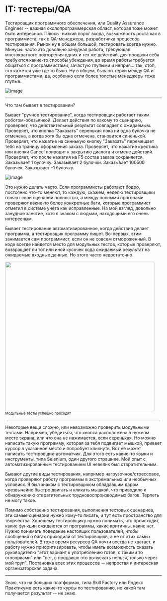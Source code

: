 # IT: тестеры/QA

Тестировщик программного обеспечения, или Quality Assurance Engineer -- важная околопрограммерская област, которая тоже может быть интересной. Плюсы: низкий порог входа, возможность роста как в программиста, так в QA-менеджера, разработчика процессов тестирования. Рынок ну в общем большой, тестировать всегда нужно. Минусы: часто это довольно занудная работа, требующая многократного повторения одних и тех же действий, для продажи себя требуются какие-то способы убеждения, во время работы требуется общаться с программистами, зачастую глупыми и неприя... так, стоп, это кажется уже где то было. Ну в общем, бывают терки между QA и программистами, да, особенно если более толстые менеджеры тоже глупые.

![image](https://user-images.githubusercontent.com/2028330/195214473-425ff725-8fca-431c-9ae9-65b42d746f12.png)

----

Что там бывает в тестировании? 

Бывает "ручное тестирование", когда тестировщик работает таким роботом-обезьянкой. Делает действия по какому то сценарию, проверяет, что действительный результат совпадает с ожидаемым. Проверяет, что кнопка "Заказать" серенькая пока ни одна булочка не отмечена, а когда хотя бы одна отмечена, становится синенькой. Проверяет, что нажатие на синнькую кнопку "Заказать" перемещает тебя на траницу оформления заказа. Проверяет, что нажатие крестика или кнопки Cancel приводит к закрытию диалога и отмене действий. Проверяет, что после нажатия на F5 состав заказа сохраняется. Заказывает 1 булочку. Заказывает 2 булочки. Заказывает 100500 булочек. Заказывает -1 булочку. 

![image](https://user-images.githubusercontent.com/2028330/195214578-43c5e049-ce7a-4d01-9f35-f00b6228b5c0.png)

Это нужно делать часто. Если программисты работают бодро, постоянно что-то меняют, то каждую, скажем, неделю тестировщики гоняют свои сценарии полностью, а между полными прогонами проверяют какие-то более конкретные баги, которые программист отметил в системе учета как исправленные. На мой взгляд, довольно занудное занятие, хотя я знаком с людьми, находящими его очень интересным. 

Бывает тестирование автоматизированное, когда действия делает программа, а тестировщик программу пишет. Во-первых, этим занимается сам программист, если  он не совсем отмороженный. В коде всегде найдется место для модульных тестов, которые проверяют, возвращает ли тот или иной кусочек кода ожидаемый результат на ожидаемые входные данные. Но этого часто недостаточно.

<img src="https://user-images.githubusercontent.com/2028330/195215479-0cb4a56d-f80f-4fe5-9cc8-c7050b8c97e4.png" width="480"/>
<sub>Модульные тесты успешно проходят</sub>

----

Некоторые вещи сложно, или невозможно проверить модульными тестами. Например, убедиться, что кнопка расположена в нужном месте экрана, или что она не нажимается, если серенькая. Но можно написать такую программу, которая за тебя подвигает мышкой, привеет курсор в указанное место и попробует кликнуть. Вот её может написать тестировщик-автоматчик. Для этого есть какие-то языки и инструменты, типа Selenium, один другого страшнее. Мой опыт с автоматизированным тестированием UI невелик  был отвратительным.

Бывают другие виды тестирования, например нагрузочное/стрессовое, когда проверяют работу программы в экстремальных или необычных условиях. Я был знаком с тестировщиком обладавшим даром чрезвычайно быстро двигать и кликать мышкой, что приводило к обнаружению отвратительных трудновоспроизводимых багов. Терпеть не могу такое.

Помимо собственно тестирования, выполнения тестовых сценариев, эти самые сценарии нужно кому-то писать, и тут есть пространство для творчества. Хорошему тестировщику нужно понимать, что происходит, какие функции ожидаются от программы, какие критичны, какие нет. Нужно понимать поведение настоящих пользователей, чтобы сообщения о багах приходили от тестировщикв, а не от этих самых пользователей. В тоже время ресурсов QA почти всегда не хватает, и работу нужно приоритизировать, чтобы иметь возможность сказать руководителю "этот вариант к употреблению готов, с такими то оговорками" или "нет, в продакшн это выпускать нельзя, только через мой труп". Постановка всех этих процессов -- непростая и интересная организаторская задача.

----

Знаю, что на больших платформах, типа Skill Factory или Яндекс Практикуме есть какие-то курсы по тестированию, но какой там получается результат -- не знаю.
